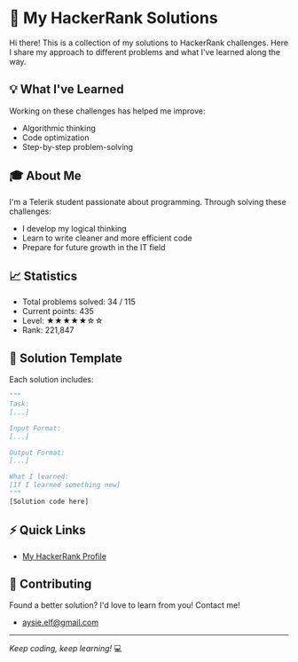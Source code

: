 # 🎯 My HackerRank Solutions

Hi there! This is a collection of my solutions to HackerRank challenges. Here I share my approach to different problems and what I've learned along the way.

## 💡 What I've Learned

Working on these challenges has helped me improve:
- Algorithmic thinking
- Code optimization
- Step-by-step problem-solving

## 🎓 About Me

I'm a Telerik student passionate about programming. Through solving these challenges:
- I develop my logical thinking
- Learn to write cleaner and more efficient code
- Prepare for future growth in the IT field

## 📈 Statistics
- Total problems solved: 34 / 115
- Current points: 435
- Level: ★★★★★☆☆
- Rank: 221,847

## 📝 Solution Template

Each solution includes:
```python
"""
Task:
[...]

Input Format:
[...]

Output Format:
[...]

What I learned:
[If I learned something new]
"""
[Solution code here]
```

## ⚡ Quick Links
- [My HackerRank Profile](https://www.hackerrank.com/profile/aysie_elf)

## 🌟 Contributing
Found a better solution? I'd love to learn from you! Contact me!
- aysie.elf@gmail.com
---
*Keep coding, keep learning!* 💻

